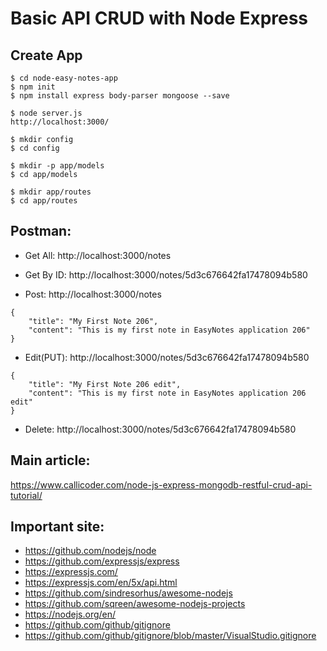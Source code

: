 # Basic API CRUD with Node Express

## Create App
```
$ cd node-easy-notes-app
$ npm init
$ npm install express body-parser mongoose --save

$ node server.js 
http://localhost:3000/

$ mkdir config
$ cd config

$ mkdir -p app/models
$ cd app/models

$ mkdir app/routes
$ cd app/routes
```

## Postman:
- Get All:
http://localhost:3000/notes

- Get By ID:
http://localhost:3000/notes/5d3c676642fa17478094b580

- Post:
http://localhost:3000/notes
```
{
    "title": "My First Note 206",
    "content": "This is my first note in EasyNotes application 206"
}
```

- Edit(PUT):
http://localhost:3000/notes/5d3c676642fa17478094b580
```
{
    "title": "My First Note 206 edit",
    "content": "This is my first note in EasyNotes application 206 edit"
}
```

- Delete:
http://localhost:3000/notes/5d3c676642fa17478094b580


## Main article: 
https://www.callicoder.com/node-js-express-mongodb-restful-crud-api-tutorial/

## Important site:
- https://github.com/nodejs/node
- https://github.com/expressjs/express
- https://expressjs.com/
- https://expressjs.com/en/5x/api.html
- https://github.com/sindresorhus/awesome-nodejs
- https://github.com/sqreen/awesome-nodejs-projects
- https://nodejs.org/en/
- https://github.com/github/gitignore
- https://github.com/github/gitignore/blob/master/VisualStudio.gitignore

